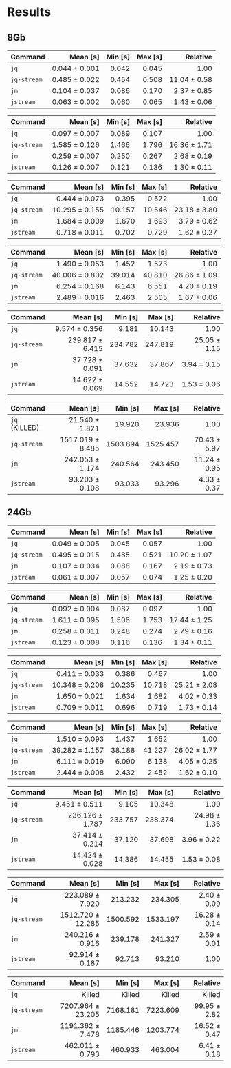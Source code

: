 # Results

## 8Gb

| Command | Mean [s] | Min [s] | Max [s] | Relative |
|:---|---:|---:|---:|---:|
| `jq` | 0.044 ± 0.001 | 0.042 | 0.045 | 1.00 |
| `jq-stream` | 0.485 ± 0.022 | 0.454 | 0.508 | 11.04 ± 0.58 |
| `jm` | 0.104 ± 0.037 | 0.086 | 0.170 | 2.37 ± 0.85 |
| `jstream` | 0.063 ± 0.002 | 0.060 | 0.065 | 1.43 ± 0.06 |

| Command | Mean [s] | Min [s] | Max [s] | Relative |
|:---|---:|---:|---:|---:|
| `jq` | 0.097 ± 0.007 | 0.089 | 0.107 | 1.00 |
| `jq-stream` | 1.585 ± 0.126 | 1.466 | 1.796 | 16.36 ± 1.71 |
| `jm` | 0.259 ± 0.007 | 0.250 | 0.267 | 2.68 ± 0.19 |
| `jstream` | 0.126 ± 0.007 | 0.121 | 0.136 | 1.30 ± 0.11 |

| Command | Mean [s] | Min [s] | Max [s] | Relative |
|:---|---:|---:|---:|---:|
| `jq` | 0.444 ± 0.073 | 0.395 | 0.572 | 1.00 |
| `jq-stream` | 10.295 ± 0.155 | 10.157 | 10.546 | 23.18 ± 3.80 |
| `jm` | 1.684 ± 0.009 | 1.670 | 1.693 | 3.79 ± 0.62 |
| `jstream` | 0.718 ± 0.011 | 0.702 | 0.729 | 1.62 ± 0.27 |

| Command | Mean [s] | Min [s] | Max [s] | Relative |
|:---|---:|---:|---:|---:|
| `jq` | 1.490 ± 0.053 | 1.452 | 1.573 | 1.00 |
| `jq-stream` | 40.006 ± 0.802 | 39.014 | 40.810 | 26.86 ± 1.09 |
| `jm` | 6.254 ± 0.168 | 6.143 | 6.551 | 4.20 ± 0.19 |
| `jstream` | 2.489 ± 0.016 | 2.463 | 2.505 | 1.67 ± 0.06 |

| Command | Mean [s] | Min [s] | Max [s] | Relative |
|:---|---:|---:|---:|---:|
| `jq` | 9.574 ± 0.356 | 9.181 | 10.143 | 1.00 |
| `jq-stream` | 239.817 ± 6.415 | 234.782 | 247.819 | 25.05 ± 1.15 |
| `jm` | 37.728 ± 0.091 | 37.632 | 37.867 | 3.94 ± 0.15 |
| `jstream` | 14.622 ± 0.069 | 14.552 | 14.723 | 1.53 ± 0.06 |

| Command | Mean [s] | Min [s] | Max [s] | Relative |
|:---|---:|---:|---:|---:|
| `jq` (KILLED) | 21.540 ± 1.821 | 19.920 | 23.936 | 1.00 |
| `jq-stream` | 1517.019 ± 8.485 | 1503.894 | 1525.457 | 70.43 ± 5.97 |
| `jm` | 242.053 ± 1.174 | 240.564 | 243.450 | 11.24 ± 0.95 |
| `jstream` | 93.203 ± 0.108 | 93.033 | 93.296 | 4.33 ± 0.37 |


## 24Gb

| Command | Mean [s] | Min [s] | Max [s] | Relative |
|:---|---:|---:|---:|---:|
| `jq` | 0.049 ± 0.005 | 0.045 | 0.057 | 1.00 |
| `jq-stream` | 0.495 ± 0.015 | 0.485 | 0.521 | 10.20 ± 1.07 |
| `jm` | 0.107 ± 0.034 | 0.088 | 0.167 | 2.19 ± 0.73 |
| `jstream` | 0.061 ± 0.007 | 0.057 | 0.074 | 1.25 ± 0.20 |

| Command | Mean [s] | Min [s] | Max [s] | Relative |
|:---|---:|---:|---:|---:|
| `jq` | 0.092 ± 0.004 | 0.087 | 0.097 | 1.00 |
| `jq-stream` | 1.611 ± 0.095 | 1.506 | 1.753 | 17.44 ± 1.25 |
| `jm` | 0.258 ± 0.011 | 0.248 | 0.274 | 2.79 ± 0.16 |
| `jstream` | 0.123 ± 0.008 | 0.116 | 0.136 | 1.34 ± 0.11 |

| Command | Mean [s] | Min [s] | Max [s] | Relative |
|:---|---:|---:|---:|---:|
| `jq` | 0.411 ± 0.033 | 0.386 | 0.467 | 1.00 |
| `jq-stream` | 10.348 ± 0.208 | 10.235 | 10.718 | 25.21 ± 2.08 |
| `jm` | 1.650 ± 0.021 | 1.634 | 1.682 | 4.02 ± 0.33 |
| `jstream` | 0.709 ± 0.011 | 0.696 | 0.719 | 1.73 ± 0.14 |

| Command | Mean [s] | Min [s] | Max [s] | Relative |
|:---|---:|---:|---:|---:|
| `jq` | 1.510 ± 0.093 | 1.437 | 1.652 | 1.00 |
| `jq-stream` | 39.282 ± 1.157 | 38.188 | 41.227 | 26.02 ± 1.77 |
| `jm` | 6.111 ± 0.019 | 6.090 | 6.138 | 4.05 ± 0.25 |
| `jstream` | 2.444 ± 0.008 | 2.432 | 2.452 | 1.62 ± 0.10 |

| Command | Mean [s] | Min [s] | Max [s] | Relative |
|:---|---:|---:|---:|---:|
| `jq` | 9.451 ± 0.511 | 9.105 | 10.348 | 1.00 |
| `jq-stream` | 236.126 ± 1.787 | 233.757 | 238.374 | 24.98 ± 1.36 |
| `jm` | 37.414 ± 0.214 | 37.120 | 37.698 | 3.96 ± 0.22 |
| `jstream` | 14.424 ± 0.028 | 14.386 | 14.455 | 1.53 ± 0.08 |

| Command | Mean [s] | Min [s] | Max [s] | Relative |
|:---|---:|---:|---:|---:|
| `jq` | 223.089 ± 7.920 | 213.232 | 234.305 | 2.40 ± 0.09 |
| `jq-stream` | 1512.720 ± 12.285 | 1500.592 | 1533.197 | 16.28 ± 0.14 |
| `jm` | 240.216 ± 0.916 | 239.178 | 241.327 | 2.59 ± 0.01 |
| `jstream` | 92.914 ± 0.187 | 92.713 | 93.210 | 1.00 |

| Command | Mean [s] | Min [s] | Max [s] | Relative |
|:---|---:|---:|---:|---:|
| `jq` | Killed | Killed | Killed | Killed |
| `jq-stream` | 7207.964 ± 23.205 | 7168.181 | 7223.609 | 99.95 ± 2.82 |
| `jm` | 1191.362 ± 7.478 | 1185.446 | 1203.774 | 16.52 ± 0.47 |
| `jstream` | 462.011 ± 0.793 | 460.933 | 463.004 | 6.41 ± 0.18 |

